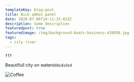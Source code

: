 ```yaml
---
templateKey: blog-post
title: Nice admin panel
date: 2020-07-06T14:11:33.012Z
description: Some description
featuredpost: true
featuredimage: /img/background-boats-business-439858.jpg
tags:
  - city river
---
```



```
fff
```

Beautifull city on water`dddsdsdsd`

![Coffee](/img/jumbotron.jpg "Coffee")